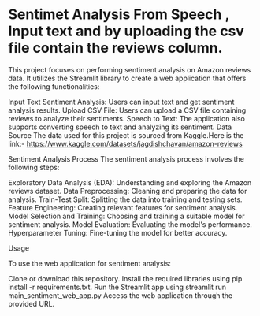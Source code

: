 # Sentimet Analysis From Speech , Input text and by uploading the csv file contain the reviews column.

This project focuses on performing sentiment analysis on Amazon reviews data. It utilizes the Streamlit library to create a web application that offers the following functionalities:

Input Text Sentiment Analysis: Users can input text and get sentiment analysis results.
Upload CSV File: Users can upload a CSV file containing reviews to analyze their sentiments.
Speech to Text: The application also supports converting speech to text and analyzing its sentiment.
Data Source
The data used for this project is sourced from Kaggle.Here is the link:-
 https://www.kaggle.com/datasets/jagdishchavan/amazon-reviews

Sentiment Analysis Process
The sentiment analysis process involves the following steps:

Exploratory Data Analysis (EDA): Understanding and exploring the Amazon reviews dataset.
Data Preprocessing: Cleaning and preparing the data for analysis.
Train-Test Split: Splitting the data into training and testing sets.
Feature Engineering: Creating relevant features for sentiment analysis.
Model Selection and Training: Choosing and training a suitable model for sentiment analysis.
Model Evaluation: Evaluating the model's performance.
Hyperparameter Tuning: Fine-tuning the model for better accuracy.

Usage

To use the web application for sentiment analysis:

Clone or download this repository.
Install the required libraries using pip install -r requirements.txt.
Run the Streamlit app using streamlit run main_sentiment_web_app.py
Access the web application through the provided URL.
